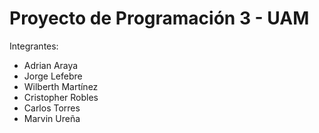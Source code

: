 # Proyecto de Programación 3 - UAM

Integrantes:
* Adrian Araya
* Jorge Lefebre
* Wilberth Martínez
* Cristopher Robles
* Carlos Torres
* Marvin Ureña
